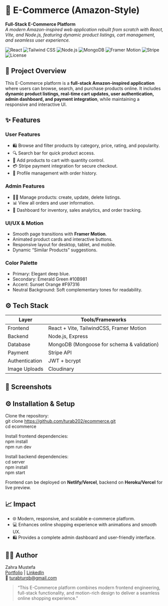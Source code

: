# 🛒 E-Commerce (Amazon-Style)  
**Full-Stack E-Commerce Platform**  
*A modern Amazon-inspired web application rebuilt from scratch with React, Vite, and Node.js, featuring dynamic product listings, cart management, and seamless user experience.*

![React](https://img.shields.io/badge/React-18.2.0-blue?style=for-the-badge)
![Tailwind CSS](https://img.shields.io/badge/TailwindCSS-3.3.0-blue?style=for-the-badge)
![Node.js](https://img.shields.io/badge/Node.js-18-green?style=for-the-badge)
![MongoDB](https://img.shields.io/badge/MongoDB-6-brightgreen?style=for-the-badge)
![Framer Motion](https://img.shields.io/badge/FramerMotion-7.6.0-purple?style=for-the-badge)
![Stripe](https://img.shields.io/badge/Stripe-Payment-blue?style=for-the-badge)
![License](https://img.shields.io/badge/License-MIT-lightgrey?style=for-the-badge)

## 🚀 Project Overview
This E-Commerce platform is a **full-stack Amazon-inspired application** where users can browse, search, and purchase products online. It includes **dynamic product listings, real-time cart updates, user authentication, admin dashboard, and payment integration**, while maintaining a responsive and interactive UI.

## ✨ Features
### User Features
- 🛍️ Browse and filter products by category, price, rating, and popularity.  
- 🔍 Search bar for quick product access.  
- 🛒 Add products to cart with quantity control.  
- 💳 Stripe payment integration for secure checkout.  
- 👤 Profile management with order history.  

### Admin Features
- 🧑‍💼 Manage products: create, update, delete listings.  
- 📊 View all orders and user information.  
- 🔧 Dashboard for inventory, sales analytics, and order tracking.  

### UI/UX & Motion
- Smooth page transitions with **Framer Motion**.  
- Animated product cards and interactive buttons.  
- Responsive layout for desktop, tablet, and mobile.  
- Dynamic “Similar Products” suggestions.  

### Color Palette
- Primary: Elegant deep blue.  
- Secondary: Emerald Green #10B981  
- Accent: Sunset Orange #F97316  
- Neutral Background: Soft complementary tones for readability.

## ⚙️ Tech Stack
| Layer       | Tools/Frameworks |
|------------|------------------|
| Frontend   | React + Vite, TailwindCSS, Framer Motion |
| Backend    | Node.js, Express |
| Database   | MongoDB (Mongoose for schema & validation) |
| Payment    | Stripe API |
| Authentication | JWT + bcrypt |
| Image Uploads | Cloudinary |

## 📸 Screenshots


## ⚙️ Installation & Setup
Clone the repository:  
git clone https://github.com/turab202/ecommerce.git  
cd ecommerce  

Install frontend dependencies:  
npm install  
npm run dev  

Install backend dependencies:  
cd server  
npm install  
npm start  

Frontend can be deployed on **Netlify/Vercel**, backend on **Heroku/Vercel** for live preview.

## 📈 Impact
- 🌐 Modern, responsive, and scalable e-commerce platform.  
- 💻 Enhances online shopping experience with animations and smooth UX.  
- 🛍️ Provides a complete admin dashboard and user-friendly interface.  

## 👩‍💻 Author
Zahra Mustefa  
[Portfolio](https://zahra-mustefa.netlify.app) | [LinkedIn](https://www.linkedin.com/in/zahra-mustefa-035196330)  
📧 turabturqb@gmail.com

> “This E-Commerce platform combines modern frontend engineering, full-stack functionality, and motion-rich design to deliver a seamless online shopping experience.”
